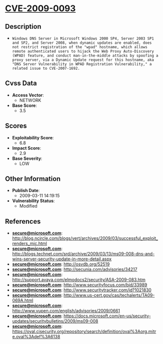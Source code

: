 
# [CVE-2009-0093](https://cve.mitre.org/cgi-bin/cvename.cgi?name=CVE-2009-0093)

## Description

- `Windows DNS Server in Microsoft Windows 2000 SP4, Server 2003 SP1 and SP2, and Server 2008, when dynamic updates are enabled, does not restrict registration of the "wpad" hostname, which allows remote authenticated users to hijack the Web Proxy Auto-Discovery (WPAD) feature, and conduct man-in-the-middle attacks by spoofing a proxy server, via a Dynamic Update request for this hostname, aka "DNS Server Vulnerability in WPAD Registration Vulnerability," a related issue to CVE-2007-1692.`

## Cvss Data

- **Access Vector**:
  - NETWORK
- **Base Score**:
  - 3.5

## Scores

- **Exploitability Score**:
  - 6.8
- **Impact Score**:
  - 2.9
- **Base Severity**:
  - LOW

## Other Information

- **Publish Date**:
  - 2009-03-11 14:19:15
- **Vulnerability Status**:
  - Modified

## References

- **secure@microsoft.com**: http://blog.ncircle.com/blogs/vert/archives/2009/03/successful_exploit_renders_mic.html
- **secure@microsoft.com**: http://blogs.technet.com/srd/archive/2009/03/13/ms09-008-dns-and-wins-server-security-update-in-more-detail.aspx
- **secure@microsoft.com**: http://osvdb.org/52519
- **secure@microsoft.com**: http://secunia.com/advisories/34217
- **secure@microsoft.com**: http://support.avaya.com/elmodocs2/security/ASA-2009-083.htm
- **secure@microsoft.com**: http://www.securityfocus.com/bid/33989
- **secure@microsoft.com**: http://www.securitytracker.com/id?1021830
- **secure@microsoft.com**: http://www.us-cert.gov/cas/techalerts/TA09-069A.html
- **secure@microsoft.com**: http://www.vupen.com/english/advisories/2009/0661
- **secure@microsoft.com**: https://docs.microsoft.com/en-us/security-updates/securitybulletins/2009/ms09-008
- **secure@microsoft.com**: https://oval.cisecurity.org/repository/search/definition/oval%3Aorg.mitre.oval%3Adef%3A6138
